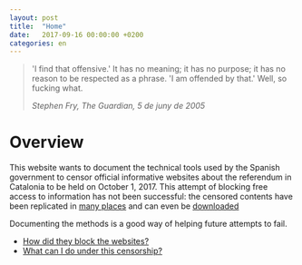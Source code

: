 ```yaml
---
layout: post
title:  "Home"
date:   2017-09-16 00:00:00 +0200
categories: en
---
```

> 'I find that offensive.' It has no meaning; it has no purpose; it has no reason to be respected as a phrase. 'I am offended by that.' Well, so fucking what.
>
> *Stephen Fry, The Guardian, 5 de juny de 2005*

# Overview
This website wants to document the technical tools used by the Spanish government to censor official informative websites about the referendum in Catalonia to be held on October 1, 2017.
This attempt of blocking free access to information has not been successful: the censored contents have been replicated in [many  places](/en/2017/09/16/local-copies.html) and can even be  [downloaded](https://github.com/GrenderG/referendum_cat_mirror/archive/master.zip)

Documenting the methods is a good way of helping future attempts to fail.

- [How did they block the websites?](/en/2017/09/16/methods_en.html)
- [What can I do under this censorship?](/en/2017/09/16/what-can-you-do_en.html)
